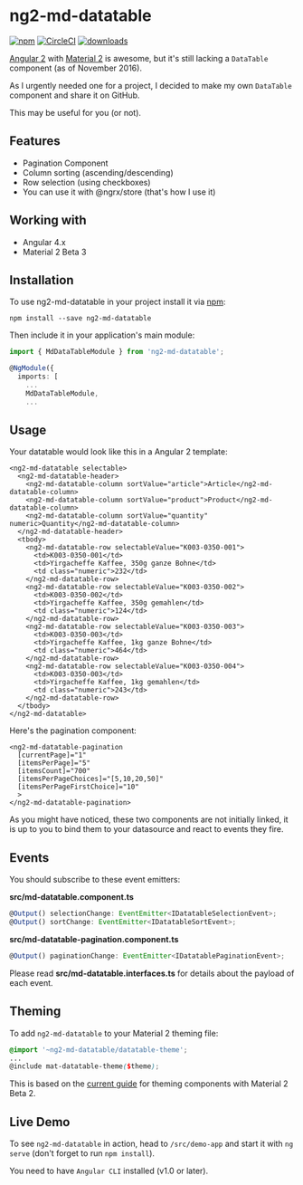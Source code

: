 # ng2-md-datatable

[![npm](https://img.shields.io/npm/v/ng2-md-datatable.svg)]()
[![CircleCI](https://circleci.com/gh/fredguile/ng2-md-datatable.svg?style=svg)](https://circleci.com/gh/fredguile/ng2-md-datatable)
[![downloads](https://img.shields.io/npm/dm/ng2-md-datatable.svg)]()

[Angular 2](https://github.com/angular/angular) with [Material 2](https://github.com/angular/material2) is awesome, but it's still lacking a `DataTable` component (as of November 2016).

As I urgently needed one for a project, I decided to make my own `DataTable` component and share it on GitHub.

This may be useful for you (or not).

## Features
- Pagination Component
- Column sorting (ascending/descending)
- Row selection (using checkboxes)
- You can use it with @ngrx/store (that's how I use it)

## Working with
- Angular 4.x
- Material 2 Beta 3

## Installation
To use ng2-md-datatable in your project install it via [npm](https://www.npmjs.com/package/ng2-md-datatable):
```
npm install --save ng2-md-datatable
```

Then include it in your application's main module:

```ts
import { MdDataTableModule } from 'ng2-md-datatable';

@NgModule({
  imports: [
    ...
    MdDataTableModule,
    ...
```

## Usage
Your datatable would look like this in a Angular 2 template:

```
<ng2-md-datatable selectable>
  <ng2-md-datatable-header>
    <ng2-md-datatable-column sortValue="article">Article</ng2-md-datatable-column>
    <ng2-md-datatable-column sortValue="product">Product</ng2-md-datatable-column>
    <ng2-md-datatable-column sortValue="quantity" numeric>Quantity</ng2-md-datatable-column>
  </ng2-md-datatable-header>
  <tbody>
    <ng2-md-datatable-row selectableValue="K003-0350-001">
      <td>K003-0350-001</td>
      <td>Yirgacheffe Kaffee, 350g ganze Bohne</td>
      <td class="numeric">232</td>
    </ng2-md-datatable-row>
    <ng2-md-datatable-row selectableValue="K003-0350-002">
      <td>K003-0350-002</td>
      <td>Yirgacheffe Kaffee, 350g gemahlen</td>
      <td class="numeric">124</td>
    </ng2-md-datatable-row>
    <ng2-md-datatable-row selectableValue="K003-0350-003">
      <td>K003-0350-003</td>
      <td>Yirgacheffe Kaffee, 1kg ganze Bohne</td>
      <td class="numeric">464</td>
    </ng2-md-datatable-row>
    <ng2-md-datatable-row selectableValue="K003-0350-004">
      <td>K003-0350-003</td>
      <td>Yirgacheffe Kaffee, 1kg gemahlen</td>
      <td class="numeric">243</td>
    </ng2-md-datatable-row>
  </tbody>
</ng2-md-datatable>
```

Here's the pagination component:

```
<ng2-md-datatable-pagination
  [currentPage]="1"
  [itemsPerPage]="5"
  [itemsCount]="700"
  [itemsPerPageChoices]="[5,10,20,50]"
  [itemsPerPageFirstChoice]="10"
  >
</ng2-md-datatable-pagination>
```

As you might have noticed, these two components are not initially linked, it is up to you to bind them to your datasource and react to events they fire.

## Events

You should subscribe to these event emitters:

**src/md-datatable.component.ts**
```ts
@Output() selectionChange: EventEmitter<IDatatableSelectionEvent>;
@Output() sortChange: EventEmitter<IDatatableSortEvent>;
```

**src/md-datatable-pagination.component.ts**
```ts
@Output() paginationChange: EventEmitter<IDatatablePaginationEvent>;
```

Please read **src/md-datatable.interfaces.ts** for details about the payload of each event.

## Theming

To add `ng2-md-datatable` to your Material 2 theming file:

```scss
@import '~ng2-md-datatable/datatable-theme';
...
@include mat-datatable-theme($theme);
```

This is based on the [current guide](https://github.com/angular/material2/blob/master/guides/theming.md) for theming components with Material 2 Beta 2.

## Live Demo

To see `ng2-md-datatable` in action, head to `/src/demo-app` and start it with `ng serve` (don't forget to run `npm install`).

You need to have `Angular CLI` installed (v1.0 or later).
